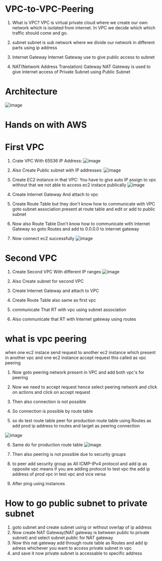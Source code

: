 # VPC-to-VPC-Peering

1. What is VPC?
VPC is virtual private cloud where we create our own network which is isolated from internet. In VPC we decide which which traffic should come and go.

2. subnet
subnet is sub network where we divide our network in different parts using ip address

3. Internet Gateway
Internet Gateway use to give public access to subnet

4. NAT(Network Address Translation) Gateway
NAT Gateway is used to give internet access of Private Subnet using Public Subnet

# Architecture
![image](https://github.com/shubhamkale119/VPC-to-VPC-Peering/assets/128287182/9cc29a5e-e995-45f0-9470-47bc521cab2b)


# Hands on with AWS

# First VPC

1. Crate VPC With 65536 IP Address:
![image](https://github.com/shubhamkale119/VPC-to-VPC-Peering/assets/128287182/94d7d7c7-489a-4daf-831c-2a6338e204e7)

2. Also Create Public subnet with IP addresses:
![image](https://github.com/shubhamkale119/VPC-to-VPC-Peering/assets/128287182/8778d542-e569-4aa8-a999-97c0c558056b)

3. Create EC2 instance in that VPC: You have to give auto IP assign to vpc without that we not able to access ec2 instace publically
![image](https://github.com/shubhamkale119/VPC-to-VPC-Peering/assets/128287182/0821f1d5-e6b9-44b6-b992-031584030832)

4. Create Internet Gateway And attach to vpc
5. Create Route Table but they don't know how to communicate with VPC goto subnet association present at route table and edit or add to public subnet
6. Now also Route Table Don't know how to communicate with Internet Gateway so  goto Routes and add to 0.0.0.0 to internet gateway

7. Now connect ec2 successfully
![image](https://github.com/shubhamkale119/VPC-to-VPC-Peering/assets/128287182/1f8f80a0-52bb-43a6-a57a-2547b0dd90e3)

# Second VPC

1. Create Second VPC With different IP ranges
![image](https://github.com/shubhamkale119/VPC-to-VPC-Peering/assets/128287182/c03e81c4-bd4d-4097-ac61-4fc20cac0471)

2. Also Create subnet for second VPC
3. Create Internet Gateway and attach to VPC
4. Create Route Table also same as first vpc
5. communicate That RT with vpc using subnet association
6. Also communicate that RT with Internet gateway using routes


# what is vpc peering 
when one ec2 instace send request to another ec2 instance which present in another vpc and one ec2 instance accept request this called as vpc peering

1. Now goto peering network present in VPC and add both vpc's for peering
2. Now we need to accept request hence select peering network and click on actions and click on accept request

3. Then also connection is not possible
4. So connection is possible by route table
5. so do test route table peer for production route table using Routes as add prod ip address to routes and target as peering connection

![image](https://github.com/shubhamkale119/VPC-to-VPC-Peering/assets/128287182/e3a60370-c6c0-4e0e-aa85-5565f9fe09aa)

6. Same do for production route table
![image](https://github.com/shubhamkale119/VPC-to-VPC-Peering/assets/128287182/2fbb9adc-912e-4c44-b396-d0d7ed63ffed)

7. Then also peering is not possible due to security groups
8. to peer add security group as All ICMP-IPv4 protocol and add ip as opposite vpc means if you are adding protocol to test vpc the add ip address of prod vpc in test vpc and vice versa
9. After ping using instances


# How to go public subnet to private subnet

1. goto subnet and create subnet using or without overlap of ip address
2. Now create NAT Gateway(NAT gateway is between public to private subnet) and select subnet public for NAT gateway
3. Now this nat gateway add through route table as Routes and add ip adress whichever you want to access private subnet in vpc
4. and save it now private subnet is accessable to specific address





